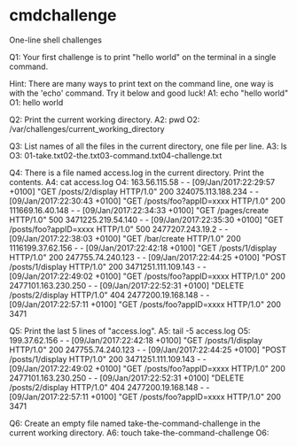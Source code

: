 # cmdchallenge
One-line shell challenges

Q1: Your first challenge is to print "hello world" on the terminal in a single command.

Hint: There are many ways to print text on the command line, one way is with the 'echo' command. Try it below and good luck!
A1:  echo "hello world" 
O1: hello world

Q2: Print the current working directory.
A2: pwd
O2: /var/challenges/current_working_directory

Q3: List names of all the files in the current directory, one file per line.
A3: ls
O3: 01-take.txt02-the.txt03-command.txt04-challenge.txt

Q4: There is a file named access.log in the current directory. Print the contents.
A4: cat access.log
O4: 163.56.115.58 - - [09/Jan/2017:22:29:57 +0100] "GET /posts/2/display HTTP/1.0" 200 324075.113.188.234 - - [09/Jan/2017:22:30:43 +0100] "GET /posts/foo?appID=xxxx HTTP/1.0" 200 111669.16.40.148 - - [09/Jan/2017:22:34:33 +0100] "GET /pages/create HTTP/1.0" 500 3471225.219.54.140 - - [09/Jan/2017:22:35:30 +0100] "GET /posts/foo?appID=xxxx HTTP/1.0" 500 2477207.243.19.2 - - [09/Jan/2017:22:38:03 +0100] "GET /bar/create HTTP/1.0" 200 1116199.37.62.156 - - [09/Jan/2017:22:42:18 +0100] "GET /posts/1/display HTTP/1.0" 200 247755.74.240.123 - - [09/Jan/2017:22:44:25 +0100] "POST /posts/1/display HTTP/1.0" 200 3471251.111.109.143 - - [09/Jan/2017:22:49:02 +0100] "GET /posts/foo?appID=xxxx HTTP/1.0" 200 2477101.163.230.250 - - [09/Jan/2017:22:52:31 +0100] "DELETE /posts/2/display HTTP/1.0" 404 2477200.19.168.148 - - [09/Jan/2017:22:57:11 +0100] "GET /posts/foo?appID=xxxx HTTP/1.0" 200 3471

Q5: Print the last 5 lines of "access.log".
A5: tail -5 access.log
O5: 199.37.62.156 - - [09/Jan/2017:22:42:18 +0100] "GET /posts/1/display HTTP/1.0" 200 247755.74.240.123 - - [09/Jan/2017:22:44:25 +0100] "POST /posts/1/display HTTP/1.0" 200 3471251.111.109.143 - - [09/Jan/2017:22:49:02 +0100] "GET /posts/foo?appID=xxxx HTTP/1.0" 200 2477101.163.230.250 - - [09/Jan/2017:22:52:31 +0100] "DELETE /posts/2/display HTTP/1.0" 404 2477200.19.168.148 - - [09/Jan/2017:22:57:11 +0100] "GET /posts/foo?appID=xxxx HTTP/1.0" 200 3471

Q6: Create an empty file named take-the-command-challenge in the current working directory.
A6: touch take-the-command-challenge
O6: 